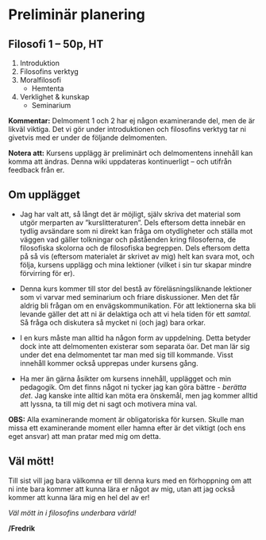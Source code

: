 # Preliminär planering


## Filosofi 1 – 50p, HT

1. Introduktion
2. Filosofins verktyg
3. Moralfilosofi
	* Hemtenta
4. Verklighet & kunskap
	* Seminarium

<!--5. Eventuell kortare del om politisk filosofi -->

**Kommentar:** Delmoment 1 och 2 har ej någon examinerande del, men de är likväl viktiga. Det vi gör under introduktionen och filosofins verktyg tar ni givetvis med er under de följande delmomenten. 

**Notera att:** Kursens upplägg är preliminärt och delmomentens innehåll kan komma att ändras. Denna wiki uppdateras kontinuerligt – och utifrån feedback från er. 


## Om upplägget

* Jag har valt att, så långt det är möjligt, själv skriva det material som utgör merparten av ”kurslitteraturen”. Dels eftersom detta innebär en tydlig avsändare som ni direkt kan fråga om otydligheter och ställa mot väggen vad gäller tolkningar och påståenden kring filosoferna, de filosofiska skolorna och de filosofiska begreppen. Dels eftersom detta på så vis (eftersom materialet är skrivet av mig) helt kan svara mot, och följa, kursens upplägg och mina lektioner (vilket i sin tur skapar mindre förvirring för er).

* Denna kurs kommer till stor del bestå av föreläsningsliknande lektioner som vi varvar med seminarium och friare diskussioner. Men det får aldrig bli frågan om en envägskommunikation. För att lektionerna ska bli levande gäller det att ni är delaktiga och att vi hela tiden för ett *samtal*. Så fråga och diskutera så mycket ni (och jag) bara orkar.

* I en kurs måste man alltid ha någon form av uppdelning. Detta betyder dock inte att delmomenten existerar som separata öar. Det man lär sig under det ena delmomentet tar man med sig till kommande. Visst innehåll kommer också upprepas under kursens gång.  

* Ha mer än gärna åsikter om kursens innehåll, upplägget och min pedagogik. Om det finns något ni tycker jag kan göra bättre - *berätta det*. Jag kanske inte alltid kan möta era önskemål, men jag kommer alltid att lyssna, ta till mig det ni sagt och motivera mina val.

**OBS:** Alla examinerande moment är obligatoriska för kursen. Skulle man missa ett examinerande moment eller hamna efter är det viktigt (och ens eget ansvar) att man pratar med mig om detta.


## Väl mött!
Till sist vill jag bara välkomna er till denna kurs med en förhoppning om att ni inte bara kommer att kunna lära er något av mig, utan att jag också kommer att kunna lära mig en hel del av er!

*Väl mött in i filosofins underbara värld!*

**/Fredrik**